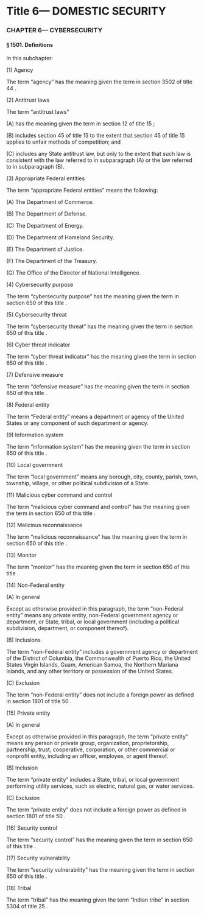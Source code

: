 
# Title 6— DOMESTIC SECURITY
### CHAPTER 6— CYBERSECURITY
#### § 1501. Definitions

In this subchapter:

(1) Agency

The term “agency” has the meaning given the term in section 3502 of title 44 .

(2) Antitrust laws

The term “antitrust laws”

(A) has the meaning given the term in section 12 of title 15 ;

(B) includes section 45 of title 15 to the extent that section 45 of title 15 applies to unfair methods of competition; and

(C) includes any State antitrust law, but only to the extent that such law is consistent with the law referred to in subparagraph (A) or the law referred to in subparagraph (B).

(3) Appropriate Federal entities

The term “appropriate Federal entities” means the following:

(A) The Department of Commerce.

(B) The Department of Defense.

(C) The Department of Energy.

(D) The Department of Homeland Security.

(E) The Department of Justice.

(F) The Department of the Treasury.

(G) The Office of the Director of National Intelligence.

(4) Cybersecurity purpose

The term “cybersecurity purpose” has the meaning given the term in section 650 of this title .

(5) Cybersecurity threat

The term “cybersecurity threat” has the meaning given the term in section 650 of this title .

(6) Cyber threat indicator

The term “cyber threat indicator” has the meaning given the term in section 650 of this title .

(7) Defensive measure

The term “defensive measure” has the meaning given the term in section 650 of this title .

(8) Federal entity

The term “Federal entity” means a department or agency of the United States or any component of such department or agency.

(9) Information system

The term “information system” has the meaning given the term in section 650 of this title .

(10) Local government

The term “local government” means any borough, city, county, parish, town, township, village, or other political subdivision of a State.

(11) Malicious cyber command and control

The term “malicious cyber command and control” has the meaning given the term in section 650 of this title .

(12) Malicious reconnaissance

The term “malicious reconnaissance” has the meaning given the term in section 650 of this title .

(13) Monitor

The term “monitor” has the meaning given the term in section 650 of this title .

(14) Non-Federal entity

(A) In general

Except as otherwise provided in this paragraph, the term “non-Federal entity” means any private entity, non-Federal government agency or department, or State, tribal, or local government (including a political subdivision, department, or component thereof).

(B) Inclusions

The term “non-Federal entity” includes a government agency or department of the District of Columbia, the Commonwealth of Puerto Rico, the United States Virgin Islands, Guam, American Samoa, the Northern Mariana Islands, and any other territory or possession of the United States.

(C) Exclusion

The term “non-Federal entity” does not include a foreign power as defined in section 1801 of title 50 .

(15) Private entity

(A) In general

Except as otherwise provided in this paragraph, the term “private entity” means any person or private group, organization, proprietorship, partnership, trust, cooperative, corporation, or other commercial or nonprofit entity, including an officer, employee, or agent thereof.

(B) Inclusion

The term “private entity” includes a State, tribal, or local government performing utility services, such as electric, natural gas, or water services.

(C) Exclusion

The term “private entity” does not include a foreign power as defined in section 1801 of title 50 .

(16) Security control

The term “security control” has the meaning given the term in section 650 of this title .

(17) Security vulnerability

The term “security vulnerability” has the meaning given the term in section 650 of this title .

(18) Tribal

The term “tribal” has the meaning given the term “Indian tribe” in section 5304 of title 25 .
